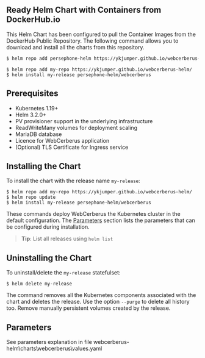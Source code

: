 <!--- app-name: WebCerberus application -->

## Ready Helm Chart with Containers from DockerHub.io

This Helm Chart has been configured to pull the Container Images from the DockerHub Public Repository.
The following command allows you to download and install all the charts from this repository.
```bash
$ helm repo add persephone-helm https://ykjumper.github.io/webcerberus-helm/
```

```console
$ helm repo add my-repo https://ykjumper.github.io/webcerberus-helm/
$ helm install my-release persephone-helm/webcerberus
```

## Prerequisites

- Kubernetes 1.19+
- Helm 3.2.0+
- PV provisioner support in the underlying infrastructure
- ReadWriteMany volumes for deployment scaling
- MariaDB database
- Licence for WebCerberus application
- (Optional) TLS Certificate for Ingress service

## Installing the Chart

 To install the chart with the release name `my-release`:

```console
$ helm repo add my-repo https://ykjumper.github.io/webcerberus-helm/
$ helm repo update
$ helm install my-release persephone-helm/webcerberus
```

These commands deploy WebCerberus the Kubernetes cluster in the default configuration. The [Parameters](#parameters) section lists the parameters that can be configured during installation.

> **Tip**: List all releases using `helm list`

## Uninstalling the Chart

To uninstall/delete the `my-release` statefulset:

```console
$ helm delete my-release
```

The command removes all the Kubernetes components associated with the chart and deletes the release. Use the option `--purge` to delete all history too. Remove manually persistent volumes created by the release.

## Parameters

See parameters explanation in file webcerberus-helm\charts\webcerberus\values.yaml